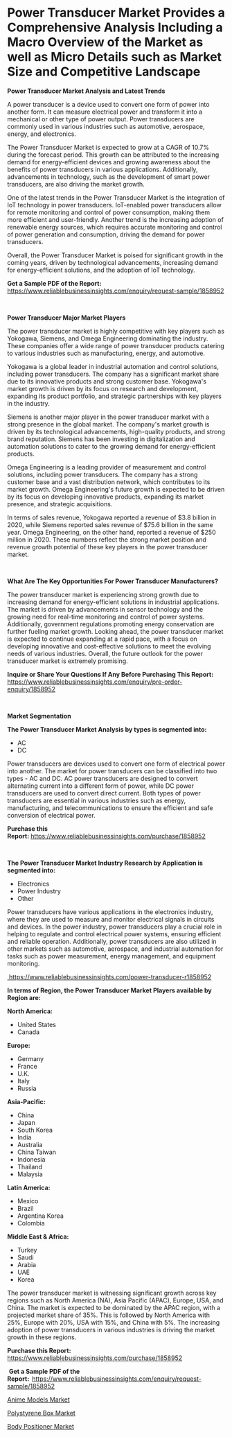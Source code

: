<p><h1>Power Transducer Market Provides a Comprehensive Analysis Including a Macro Overview of the Market as well as Micro Details such as Market Size and Competitive Landscape</h1></p><p><strong>Power Transducer Market Analysis and Latest Trends</strong></p>
<p><p>A power transducer is a device used to convert one form of power into another form. It can measure electrical power and transform it into a mechanical or other type of power output. Power transducers are commonly used in various industries such as automotive, aerospace, energy, and electronics.</p><p>The Power Transducer Market is expected to grow at a CAGR of 10.7% during the forecast period. This growth can be attributed to the increasing demand for energy-efficient devices and growing awareness about the benefits of power transducers in various applications. Additionally, advancements in technology, such as the development of smart power transducers, are also driving the market growth.</p><p>One of the latest trends in the Power Transducer Market is the integration of IoT technology in power transducers. IoT-enabled power transducers allow for remote monitoring and control of power consumption, making them more efficient and user-friendly. Another trend is the increasing adoption of renewable energy sources, which requires accurate monitoring and control of power generation and consumption, driving the demand for power transducers.</p><p>Overall, the Power Transducer Market is poised for significant growth in the coming years, driven by technological advancements, increasing demand for energy-efficient solutions, and the adoption of IoT technology.</p></p>
<p><strong>Get a Sample PDF of the Report:&nbsp;</strong> <a href="https://www.reliablebusinessinsights.com/enquiry/request-sample/1858952">https://www.reliablebusinessinsights.com/enquiry/request-sample/1858952</a></p>
<p>&nbsp;</p>
<p><strong>Power Transducer Major Market Players</strong></p>
<p><p>The power transducer market is highly competitive with key players such as Yokogawa, Siemens, and Omega Engineering dominating the industry. These companies offer a wide range of power transducer products catering to various industries such as manufacturing, energy, and automotive. </p><p>Yokogawa is a global leader in industrial automation and control solutions, including power transducers. The company has a significant market share due to its innovative products and strong customer base. Yokogawa's market growth is driven by its focus on research and development, expanding its product portfolio, and strategic partnerships with key players in the industry.</p><p>Siemens is another major player in the power transducer market with a strong presence in the global market. The company's market growth is driven by its technological advancements, high-quality products, and strong brand reputation. Siemens has been investing in digitalization and automation solutions to cater to the growing demand for energy-efficient products.</p><p>Omega Engineering is a leading provider of measurement and control solutions, including power transducers. The company has a strong customer base and a vast distribution network, which contributes to its market growth. Omega Engineering's future growth is expected to be driven by its focus on developing innovative products, expanding its market presence, and strategic acquisitions.</p><p>In terms of sales revenue, Yokogawa reported a revenue of $3.8 billion in 2020, while Siemens reported sales revenue of $75.6 billion in the same year. Omega Engineering, on the other hand, reported a revenue of $250 million in 2020. These numbers reflect the strong market position and revenue growth potential of these key players in the power transducer market.</p></p>
<p>&nbsp;</p>
<p><strong>What Are The Key Opportunities For Power Transducer Manufacturers?</strong></p>
<p><p>The power transducer market is experiencing strong growth due to increasing demand for energy-efficient solutions in industrial applications. The market is driven by advancements in sensor technology and the growing need for real-time monitoring and control of power systems. Additionally, government regulations promoting energy conservation are further fueling market growth. Looking ahead, the power transducer market is expected to continue expanding at a rapid pace, with a focus on developing innovative and cost-effective solutions to meet the evolving needs of various industries. Overall, the future outlook for the power transducer market is extremely promising.</p></p>
<p><strong>Inquire or Share Your Questions If Any Before Purchasing This Report:</strong> <a href="https://www.reliablebusinessinsights.com/enquiry/pre-order-enquiry/1858952">https://www.reliablebusinessinsights.com/enquiry/pre-order-enquiry/1858952</a></p>
<p>&nbsp;</p>
<p><strong>Market Segmentation</strong></p>
<p><strong>The Power Transducer Market Analysis by types is segmented into:</strong></p>
<p><ul><li>AC</li><li>DC</li></ul></p>
<p><p>Power transducers are devices used to convert one form of electrical power into another. The market for power transducers can be classified into two types - AC and DC. AC power transducers are designed to convert alternating current into a different form of power, while DC power transducers are used to convert direct current. Both types of power transducers are essential in various industries such as energy, manufacturing, and telecommunications to ensure the efficient and safe conversion of electrical power.</p></p>
<p><strong>Purchase this Report:&nbsp;</strong><a href="https://www.reliablebusinessinsights.com/purchase/1858952">https://www.reliablebusinessinsights.com/purchase/1858952</a></p>
<p>&nbsp;</p>
<p><strong>The Power Transducer Market Industry Research by Application is segmented into:</strong></p>
<p><ul><li>Electronics</li><li>Power Industry</li><li>Other</li></ul></p>
<p><p>Power transducers have various applications in the electronics industry, where they are used to measure and monitor electrical signals in circuits and devices. In the power industry, power transducers play a crucial role in helping to regulate and control electrical power systems, ensuring efficient and reliable operation. Additionally, power transducers are also utilized in other markets such as automotive, aerospace, and industrial automation for tasks such as power measurement, energy management, and equipment monitoring.</p></p>
<p><a href="https://www.reliablebusinessinsights.com/power-transducer-r1858952">&nbsp;https://www.reliablebusinessinsights.com/power-transducer-r1858952</a></p>
<p><strong>In terms of Region, the Power Transducer Market Players available by Region are:</strong></p>
<p>
    <p> <strong> North America: </strong>
        <ul>
            <li>United States</li>
            <li>Canada</li>
        </ul>
        </p> 
    <p> <strong> Europe: </strong>
        <ul>
            <li>Germany</li>
            <li>France</li>
            <li>U.K.</li>
            <li>Italy</li>
            <li>Russia</li>
        </ul>
        </p> 
    <p> <strong> Asia-Pacific: </strong>
        <ul>
            <li>China</li>
            <li>Japan</li>
            <li>South Korea</li>
            <li>India</li>
            <li>Australia</li>
            <li>China Taiwan</li>
            <li>Indonesia</li>
            <li>Thailand</li>
            <li>Malaysia</li>
        </ul>
        </p> 
    <p> <strong> Latin America: </strong>
        <ul>
            <li>Mexico</li>
            <li>Brazil</li>
            <li>Argentina Korea</li>
            <li>Colombia</li>
        </ul>
        </p> 
    <p> <strong> Middle East & Africa: </strong>
        <ul>
            <li>Turkey</li>
            <li>Saudi</li>
            <li>Arabia</li>
            <li>UAE</li>
            <li>Korea</li>
        </ul>
    </p>
    </p>
<p><p>The power transducer market is witnessing significant growth across key regions such as North America (NA), Asia Pacific (APAC), Europe, USA, and China. The market is expected to be dominated by the APAC region, with a projected market share of 35%. This is followed by North America with 25%, Europe with 20%, USA with 15%, and China with 5%. The increasing adoption of power transducers in various industries is driving the market growth in these regions.</p></p>
<p><strong>Purchase this Report: </strong><a href="https://www.reliablebusinessinsights.com/purchase/1858952">https://www.reliablebusinessinsights.com/purchase/1858952</a></p>
<p>&nbsp;<strong>Get a Sample PDF of the Report:&nbsp;&nbsp;</strong><a href="https://www.reliablebusinessinsights.com/enquiry/request-sample/1858952">https://www.reliablebusinessinsights.com/enquiry/request-sample/1858952</a></p>
<p><strong></strong></p>
<p><p><a href="https://github.com/ctanaka235/Market-Research-Report-List-1/blob/main/anime-models-market.md">Anime Models Market</a></p><p><a href="https://github.com/yazulaeha/Market-Research-Report-List-1/blob/main/polystyrene-box-market.md">Polystyrene Box Market</a></p><p><a href="https://github.com/fkhcgcyl33/Market-Research-Report-List-1/blob/main/body-positioner-market.md">Body Positioner Market</a></p></p>
